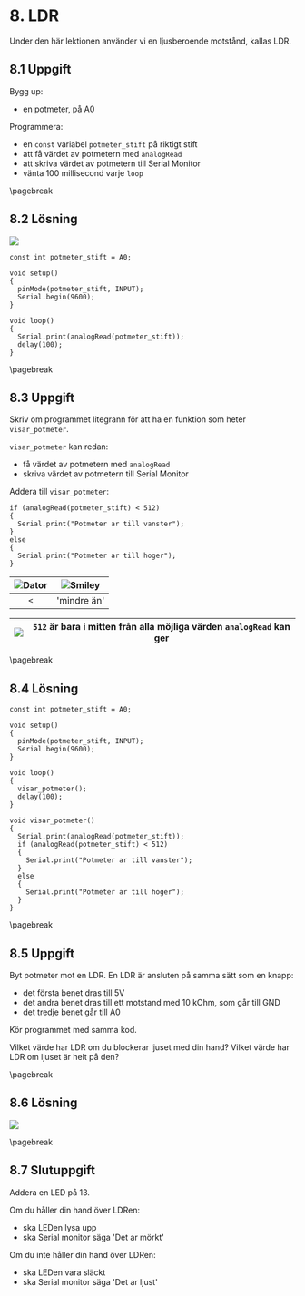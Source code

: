 # 8. LDR

Under den här lektionen använder vi en ljusberoende motstånd, kallas LDR.

## 8.1 Uppgift

Bygg up:

 * en potmeter, på A0

Programmera:

 * en `const` variabel `potmeter_stift` på riktigt stift
 * att få värdet av potmetern med `analogRead`
 * att skriva värdet av potmetern till Serial Monitor
 * vänta 100 millisecond varje `loop`

\pagebreak

## 8.2 Lösning

![](08_potmeter.png)

```
const int potmeter_stift = A0;

void setup() 
{
  pinMode(potmeter_stift, INPUT);
  Serial.begin(9600);
}

void loop() 
{
  Serial.print(analogRead(potmeter_stift));
  delay(100);  
}
```

\pagebreak

## 8.3 Uppgift

Skriv om programmet litegrann för att ha en funktion som heter `visar_potmeter`.

`visar_potmeter` kan redan:

 * få värdet av potmetern med `analogRead`
 * skriva värdet av potmetern till Serial Monitor

Addera till `visar_potmeter`:

```
if (analogRead(potmeter_stift) < 512)
{
  Serial.print("Potmeter ar till vanster");
} 
else 
{
  Serial.print("Potmeter ar till hoger");
}
```

![Dator](EmojiComputer.png) | ![Smiley](EmojiSmiley.png)
:-------------:|:----------------------------------------: 
`<`|'mindre än'

![](EmojiBowtie.png) | `512` är bara i mitten från alla möjliga värden `analogRead` kan ger
:-------------:|:----------------------------------------: 

\pagebreak

## 8.4 Lösning

```
const int potmeter_stift = A0;

void setup() 
{
  pinMode(potmeter_stift, INPUT);
  Serial.begin(9600);
}

void loop() 
{
  visar_potmeter();
  delay(100);  
}

void visar_potmeter() 
{
  Serial.print(analogRead(potmeter_stift));
  if (analogRead(potmeter_stift) < 512)
  {
    Serial.print("Potmeter ar till vanster");
  } 
  else 
  {
    Serial.print("Potmeter ar till hoger");
  }
}
```

\pagebreak

## 8.5 Uppgift

Byt potmeter mot en LDR.
En LDR är ansluten på samma sätt som en knapp:

 * det första benet dras till 5V
 * det andra benet dras till ett motstand med 10 kOhm, som går till GND
 * det tredje benet går till A0
 
Kör programmet med samma kod.

Vilket värde har LDR om du blockerar ljuset med din hand?
Vilket värde har LDR om ljuset är helt på den?

\pagebreak

## 8.6 Lösning

![](08_ldr.png)

\pagebreak

## 8.7 Slutuppgift

Addera en LED på 13.

Om du håller din hand över LDRen:

  * ska LEDen lysa upp 
  * ska Serial monitor säga 'Det ar mörkt'

Om du inte håller din hand över LDRen:

  * ska LEDen vara släckt
  * ska Serial monitor säga 'Det ar ljust'

